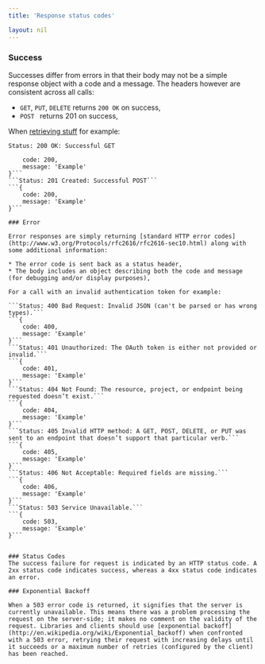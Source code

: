 ```yaml
---
title: 'Response status codes'

layout: nil
---
```


### Success

Successes differ from errors in that their body may not be a simple response object with a code and a message. The headers however are consistent across all calls:

* `GET`, `PUT`, `DELETE` returns `200 OK` on success,
* `POST ` returns 201 on success,

When [retrieving stuff](#get-stuff) for example:

```Status: 200 OK: Successful GET```
```{
    code: 200,
    message: 'Example'
}```
```Status: 201 Created: Successful POST```
```{
    code: 200,
    message: 'Example'
}```

### Error

Error responses are simply returning [standard HTTP error codes](http://www.w3.org/Protocols/rfc2616/rfc2616-sec10.html) along with some additional information:

* The error code is sent back as a status header,
* The body includes an object describing both the code and message (for debugging and/or display purposes),

For a call with an invalid authentication token for example:

```Status: 400 Bad Request: Invalid JSON (can't be parsed or has wrong types).```
```{
    code: 400,
    message: 'Example'
}```
```Status: 401 Unauthorized: The OAuth token is either not provided or invalid.```
```{
    code: 401,
    message: 'Example'
}```
```Status: 404 Not Found: The resource, project, or endpoint being requested doesn’t exist.```
```{
    code: 404,
    message: 'Example'
}```
```Status: 405 Invalid HTTP method: A GET, POST, DELETE, or PUT was sent to an endpoint that doesn’t support that particular verb.```
```{
    code: 405,
    message: 'Example'
}```
```Status: 406 Not Acceptable: Required fields are missing.```
```{
    code: 406,
    message: 'Example'
}```
```Status: 503 Service Unavailable.```
```{
    code: 503,
    message: 'Example'
}```


### Status Codes
The success failure for request is indicated by an HTTP status code. A 2xx status code indicates success, whereas a 4xx status code indicates an error. 

### Exponential Backoff

When a 503 error code is returned, it signifies that the server is currently unavailable. This means there was a problem processing the request on the server-side; it makes no comment on the validity of the request. Libraries and clients should use [exponential backoff](http://en.wikipedia.org/wiki/Exponential_backoff) when confronted with a 503 error, retrying their request with increasing delays until it succeeds or a maximum number of retries (configured by the client) has been reached.



